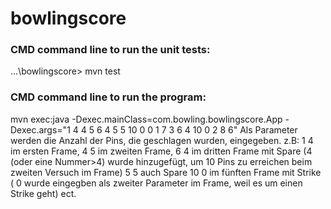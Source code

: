 # bowlingscore

### CMD command line to run the unit tests:
...\bowlingscore> mvn test

### CMD command line to run the program:
mvn exec:java -Dexec.mainClass=com.bowling.bowlingscore.App -Dexec.args="1 4 4 5 6 4 5 5 10 0 0 1 7 3 6 4 10 0 2 8 6"
Als Parameter werden die Anzahl der Pins, die geschlagen wurden, eingegeben. 
z.B: 
1 4 im ersten Frame, 
4 5 im zweiten Frame, 
6 4 im dritten Frame mit Spare (4 (oder eine Nummer>4) wurde hinzugefügt, um 10 Pins zu erreichen beim zweiten Versuch im Frame) 
5 5 auch Spare 
10 0 im fünften Frame mit Strike ( 0 wurde eingegben als zweiter Parameter im Frame, weil es um einen Strike geht) 
ect. 
